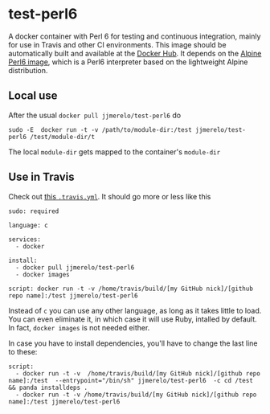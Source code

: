 # test-perl6

A docker container with Perl 6 for testing and continuous integration,
mainly for use in Travis and other CI environments. This image should
be automatically built and available at
the [Docker Hub](https://hub.docker.com/r/jjmerelo/test-perl6/). It
depends on
the
[Alpine Perl6 image](https://hub.docker.com/r/jjmerelo/alpine-perl6/),
which is a Perl6 interpreter based on the lightweight Alpine distribution.

## Local use

After the usual `docker pull jjmerelo/test-perl6` do

	sudo -E  docker run -t -v /path/to/module-dir:/test jjmerelo/test-perl6 /test/module-dir/t

The local `module-dir` gets mapped to the container's `module-dir`

## Use in Travis

Check out [this `.travis.yml`](https://github.com/JJ/perl6-Math-Sequences/blob/master/.travis.yml). It
should go more or less like this

~~~
sudo: required

language: c

services:
  - docker

install:
  - docker pull jjmerelo/test-perl6
  - docker images

script: docker run -t -v /home/travis/build/[my GitHub nick]/[github repo name]:/test jjmerelo/test-perl6 
~~~

Instead of `c` you can use any other language, as long as it takes
little to load. You can even eliminate it, in which case it will use
Ruby, intalled by default. In fact, `docker images` is not needed
either. 

In case you have to install dependencies, you'll have to change the
last line to these:


~~~
script: 
  - docker run -t -v  /home/travis/build/[my GitHub nick]/[github repo name]:/test  --entrypoint="/bin/sh" jjmerelo/test-perl6  -c cd /test && panda installdeps .
  - docker run -t -v /home/travis/build/[my GitHub nick]/[github repo name]:/test jjmerelo/test-perl6 
~~~
